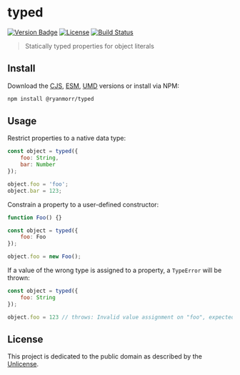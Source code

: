 # typed

[![Version Badge][version-image]][project-url]
[![License][license-image]][license-url]
[![Build Status][build-image]][build-url]

> Statically typed properties for object literals

## Install

Download the [CJS](https://github.com/ryanmorr/typed/raw/master/dist/cjs/typed.js), [ESM](https://github.com/ryanmorr/typed/raw/master/dist/esm/typed.js), [UMD](https://github.com/ryanmorr/typed/raw/master/dist/umd/typed.js) versions or install via NPM:

```sh
npm install @ryanmorr/typed
```

## Usage

Restrict properties to a native data type:

```javascript
const object = typed({
    foo: String,
    bar: Number 
});

object.foo = 'foo';
object.bar = 123;
```

Constrain a property to a user-defined constructor:

```javascript
function Foo() {}

const object = typed({
    foo: Foo
});

object.foo = new Foo();
```

If a value of the wrong type is assigned to a property, a `TypeError` will be thrown:

```javascript
const object = typed({
    foo: String
});

object.foo = 123 // throws: Invalid value assignment on "foo", expected: String, actual: Number
```

## License

This project is dedicated to the public domain as described by the [Unlicense](http://unlicense.org/).

[project-url]: https://github.com/ryanmorr/typed
[version-image]: https://img.shields.io/github/package-json/v/ryanmorr/typed?color=blue&style=flat-square
[build-url]: https://github.com/ryanmorr/typed/actions
[build-image]: https://img.shields.io/github/actions/workflow/status/ryanmorr/typed/node.js.yml?style=flat-square
[license-image]: https://img.shields.io/github/license/ryanmorr/typed?color=blue&style=flat-square
[license-url]: UNLICENSE